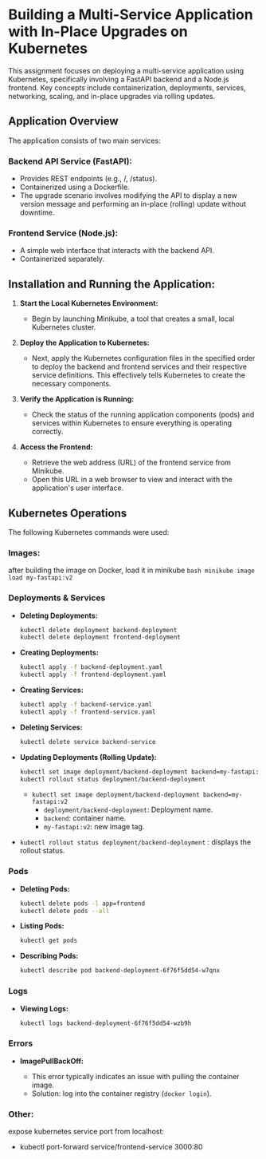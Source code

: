 # Building a Multi-Service Application with In-Place Upgrades on Kubernetes

This assignment focuses on deploying a multi-service application using Kubernetes, specifically involving a FastAPI backend and a Node.js frontend. Key concepts include containerization, deployments, services, networking, scaling, and in-place upgrades via rolling updates.

## Application Overview

The application consists of two main services:

### Backend API Service (FastAPI):

* Provides REST endpoints (e.g., /, /status).
* Containerized using a Dockerfile.
* The upgrade scenario involves modifying the API to display a new version message and performing an in-place (rolling) update without downtime.

### Frontend Service (Node.js):

* A simple web interface that interacts with the backend API.
* Containerized separately.

## Installation and Running the Application:

1.  **Start the Local Kubernetes Environment:**
    * Begin by launching Minikube, a tool that creates a small, local Kubernetes cluster.

2.  **Deploy the Application to Kubernetes:**
    * Next, apply the Kubernetes configuration files in the specified order to deploy the backend and frontend services and their respective service definitions. This effectively tells Kubernetes to create the necessary components.

3.  **Verify the Application is Running:**
    * Check the status of the running application components (pods) and services within Kubernetes to ensure everything is operating correctly.

4.  **Access the Frontend:**
    * Retrieve the web address (URL) of the frontend service from Minikube.
    * Open this URL in a web browser to view and interact with the application's user interface.
  

## Kubernetes Operations

The following Kubernetes commands were used:

### Images:
after building the image on Docker, load it in minikube
    ```bash
    minikube image load my-fastapi:v2
    ```
    
### Deployments & Services

* **Deleting Deployments:**

    ```bash
    kubectl delete deployment backend-deployment
    kubectl delete deployment frontend-deployment
    ```

* **Creating Deployments:**

    ```bash
    kubectl apply -f backend-deployment.yaml
    kubectl apply -f frontend-deployment.yaml
    ```

* **Creating Services:**

    ```bash
    kubectl apply -f backend-service.yaml
    kubectl apply -f frontend-service.yaml
    ```

* **Deleting Services:**

    ```bash
    kubectl delete service backend-service
    ```

* **Updating Deployments (Rolling Update):**

    ```bash
    kubectl set image deployment/backend-deployment backend=my-fastapi:v2
    kubectl rollout status deployment/backend-deployment
    ```

    * `kubectl set image deployment/backend-deployment backend=my-fastapi:v2`
        * `deployment/backend-deployment`: Deployment name.
        * `backend`: container name.
        * `my-fastapi:v2`: new image tag.

* `kubectl rollout status deployment/backend-deployment` : displays the rollout status.

### Pods

* **Deleting Pods:**

    ```bash
    kubectl delete pods -l app=frontend
    kubectl delete pods --all
    ```

* **Listing Pods:**

    ```bash
    kubectl get pods
    ```

* **Describing Pods:**

    ```bash
    kubectl describe pod backend-deployment-6f76f5dd54-w7qnx
    ```

### Logs

* **Viewing Logs:**

    ```bash
    kubectl logs backend-deployment-6f76f5dd54-wzb9h
    ```


### Errors

* **ImagePullBackOff:**

    * This error typically indicates an issue with pulling the container image.
    * Solution: log into the container registry (`docker login`).

### Other:
expose kubernetes service port from localhost:
*  kubectl port-forward service/frontend-service 3000:80
